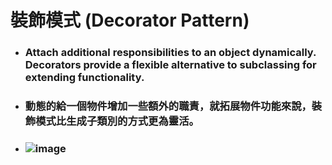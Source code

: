 裝飾模式 (Decorator Pattern)
=====
* ### Attach additional responsibilities to an object dynamically. Decorators provide a flexible alternative to subclassing for extending functionality.
* ### 動態的給一個物件增加一些額外的職責，就拓展物件功能來說，裝飾模式比生成子類別的方式更為靈活。
* ### ![image](https://gitlab.com/ChiangWei/main/-/raw/master/DesignPatterns/Python/%E8%A3%9D%E9%A3%BE%E6%A8%A1%E5%BC%8F%20(Decorator%20Pattern)/%E8%A3%9D%E9%A3%BE%E6%A8%A1%E5%BC%8F%E7%9A%84%E9%A1%9E%E5%88%A5%E5%9C%96.jpg)
